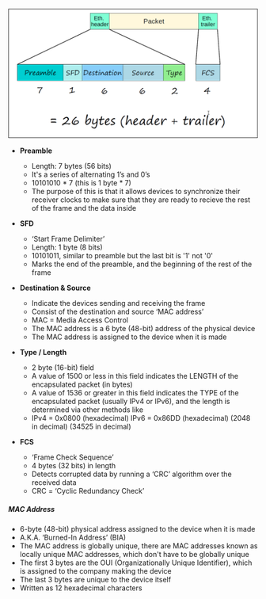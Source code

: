 
![Ethernet Frame](Ethernet%20Frame.png)

- **Preamble**
	- Length: 7 bytes (56 bits)
	-  It's a series of alternating 1’s and 0’s
	- 10101010 * 7 (this is 1 byte * 7)
	- The purpose of this is that it allows devices to synchronize their receiver clocks to make sure that they are ready to recieve the rest of the frame and the data inside
- **SFD**
	- ‘Start Frame Delimiter’
	- Length: 1 byte (8 bits)
	- 10101011, similar to preamble but the last bit is '1' not '0'
	- Marks the end of the preamble, and the beginning of the rest of the frame
- **Destination & Source**
	- Indicate the devices sending and receiving the frame
	- Consist of the destination and source ‘MAC address’
	-  MAC = Media Access Control
	- The MAC address is a  6 byte (48-bit) address of the physical device
	- The MAC address is assigned to  the device when it is made
- **Type / Length** 
	- 2 byte (16-bit) field
	-  A value of 1500 or less in this field indicates the LENGTH of the encapsulated packet (in bytes)
	-  A value of 1536 or greater in this field indicates the TYPE of the encapsulated packet (usually IPv4 or IPv6), and the length is determined via other methods like
	- IPv4 = 0x0800 (hexadecimal)    IPv6 = 0x86DD (hexadecimal)
	   (2048 in decimal)                       (34525 in decimal) 

- **FCS**
	- ‘Frame Check Sequence’
	-  4 bytes (32 bits) in length
	-  Detects corrupted data by running a ‘CRC’ algorithm over the received data
	-  CRC = ‘Cyclic Redundancy Check’

##### **MAC Address**
- 6-byte (48-bit) physical address assigned to the device when it is made
-  A.K.A. ‘Burned-In Address’ (BIA)
-  The MAC address is globally unique, there are MAC addresses known as locally unique MAC addresses, which don't have to be globally unique
-  The first 3 bytes are the OUI (Organizationally Unique Identifier), which is assigned to the company making the device
-  The last 3 bytes are unique to the device itself
- Written as 12 hexadecimal characters